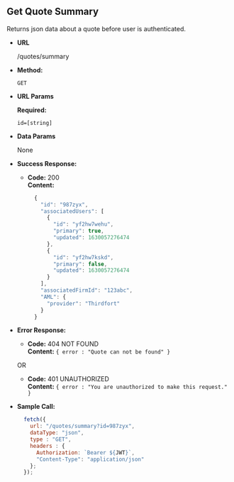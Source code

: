 ## **Get Quote Summary**

Returns json data about a quote before user is authenticated.

- **URL**

  /quotes/summary

- **Method:**

  `GET`

- **URL Params**

  **Required:**

  `id=[string]`

- **Data Params**

  None

- **Success Response:**

  - **Code:** 200 <br />
    **Content:** 
    ```javascript
      {
        "id": "987zyx",
        "associatedUsers": [
          {
            "id": "yf2hw7wehu",
            "primary": true,
            "updated": 1630057276474
          },
          {
            "id": "yf2hw7kskd",
            "primary": false,
            "updated": 1630057276474
          }
        ],
        "associatedFirmId": "123abc",
        "AML": {
          "provider": "Thirdfort"
        }
      }
    ```

- **Error Response:**

  - **Code:** 404 NOT FOUND <br />
    **Content:** `{ error : "Quote can not be found" }`

  OR

  - **Code:** 401 UNAUTHORIZED <br />
    **Content:** `{ error : "You are unauthorized to make this request." }`

- **Sample Call:**

  ```javascript
    fetch({
      url: "/quotes/summary?id=987zyx",
      dataType: "json",
      type : "GET",
      headers : {
        Authorization: `Bearer ${JWT}`,
        "Content-Type": "application/json"
      };
    });
  ```
